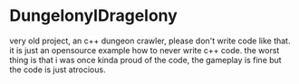 # DungelonyIDragelony
very old project, an c++ dungeon crawler, please don't write code like that.
it is just an opensource example how to never write c++ code.
the worst thing is that i was once kinda proud of the code, the gameplay is fine
but the code is just atrocious.
